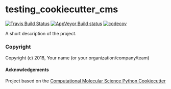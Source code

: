 testing_cookiecutter_cms
==============================
[//]: # (Badges)
[![Travis Build Status](https://travis-ci.org/REPLACE_WITH_OWNER_ACCOUNT/testing_cookiecutter_cms.png)](https://travis-ci.org/REPLACE_WITH_OWNER_ACCOUNT/testing_cookiecutter_cms)
[![AppVeyor Build status](https://ci.appveyor.com/api/projects/status/REPLACE_WITH_APPVEYOR_LINK/branch/master?svg=true)](https://ci.appveyor.com/project/REPLACE_WITH_OWNER_ACCOUNT/testing_cookiecutter_cms/branch/master)
[![codecov](https://codecov.io/gh/REPLACE_WITH_OWNER_ACCOUNT/testing_cookiecutter_cms/branch/master/graph/badge.svg)](https://codecov.io/gh/REPLACE_WITH_OWNER_ACCOUNT/testing_cookiecutter_cms/branch/master)

A short description of the project.

### Copyright

Copyright (c) 2018, Your name (or your organization/company/team)


#### Acknowledgements
 
Project based on the 
[Computational Molecular Science Python Cookiecutter](https://github.com/molssi/cookiecutter-cms)
